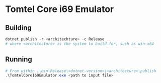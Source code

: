 # Tomtel Core i69 Emulator

## Building
```powershell
dotnet publish -r <architechture> -c Release
# where <architecture> is the system to build for, such as win-x64
```

## Running
```powershell
# From within .\bin\Release\<dotnet-version>\<architecture>\publish
.\TomtelCoreI69Emulator.exe <path to input file>
```